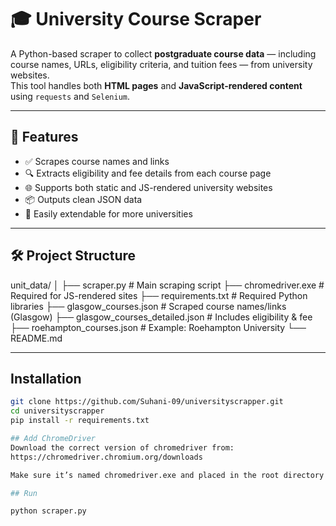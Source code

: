 # 🎓 University Course Scraper

A Python-based scraper to collect **postgraduate course data** — including course names, URLs, eligibility criteria, and tuition fees — from university websites.  
This tool handles both **HTML pages** and **JavaScript-rendered content** using `requests` and `Selenium`.

---

## 🚀 Features

- ✅ Scrapes course names and links  
- 🔍 Extracts eligibility and fee details from each course page  
- 🌐 Supports both static and JS-rendered university websites  
- 📦 Outputs clean JSON data  
- 🧩 Easily extendable for more universities  

---

## 🛠 Project Structure
unit_data/
│
├── scraper.py # Main scraping script
├── chromedriver.exe # Required for JS-rendered sites
├── requirements.txt # Required Python libraries
├── glasgow_courses.json # Scraped course names/links (Glasgow)
├── glasgow_courses_detailed.json # Includes eligibility & fee
├── roehampton_courses.json # Example: Roehampton University
└── README.md 


---

## Installation

```bash
git clone https://github.com/Suhani-09/universityscrapper.git
cd universityscrapper
pip install -r requirements.txt

## Add ChromeDriver
Download the correct version of chromedriver from:
https://chromedriver.chromium.org/downloads

Make sure it’s named chromedriver.exe and placed in the root directory of the project.

## Run

python scraper.py
